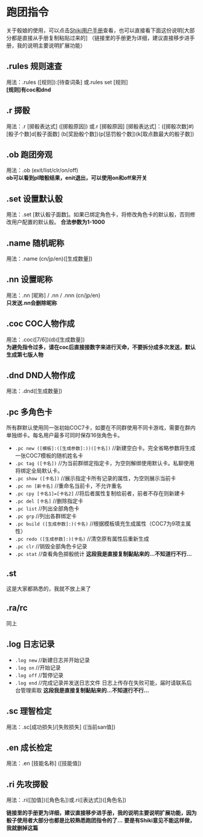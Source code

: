 # 跑团指令
关于骰娘的使用，可以点击[Shiki用户手册](https://v2docs.kokona.tech/zh/latest/User_Manual.html)查看，也可以直接看下面这份说明[大部分都是直接从手册复制粘贴过来的] （链接里的手册更为详细，建议直接移步进手册，我的说明主要说明扩展功能）  
## .rules 规则速查
用法：.rules ([规则]):[待查词条] 或.rules set [规则]  
**[规则]有coc和dnd**  
## .r 掷骰  
用法：.r [掷骰表达式] ([掷骰原因]) 或.r [掷骰原因] [掷骰表达式]：([掷骰次数]#)[骰子个数]d[骰子面数] (b[奖励骰个数])(p[惩罚骰个数])(k[取点数最大的骰子数])  
## .ob 跑团旁观  
用法：.ob (exit/list/clr/on/off)  
**ob可以看到pl暗骰结果，enit退出，可以使用on和off来开关**
## .set 设置默认骰
用法：.set [默认骰子面数]。如果已绑定角色卡，将修改角色卡的默认骰，否则修改用户配置的默认骰。
**合法参数为1-1000**  
## .name 随机昵称
用法：.name (cn/jp/en)([生成数量])  
## .nn 设置昵称
用法：.nn [昵称] / .nn / .nnn (cn/jp/en)  
**只发送.nn会删除昵称**  
## .coc COC人物作成
用法：.coc([7/6])(d)([生成数量])  
**为避免指令过多，请在coc后直接接数字来进行天命，不要拆分成多次发送，默认生成第七版人物**
## .dnd DND人物作成
用法：.dnd([生成数量])
## .pc 多角色卡
所有群默认使用同一张初始COC7卡，如要在不同群使用不同卡游戏，需要在群内单独绑卡。每名用户最多可同时保存16张角色卡。
- `.pc new ([模板]:([生成参数]:))([卡名])` //新建空白卡。完全省略参数将生成一张COC7模板的随机姓名卡
- `.pc tag ([卡名])` //为当前群绑定指定卡，为空则解绑使用默认卡。私聊使用将绑定全局默认卡。
- `.pc show ([卡名])` //展示指定卡所有记录的属性，为空则展示当前卡
- `.pc nn [新卡名]` //重命名当前卡，不允许重名
- `.pc cpy [卡名1]=[卡名2]` //将后者属性复制给前者，前者不存在则新建卡
- `.pc del [卡名]` //删除指定卡
- `.pc list` //列出全部角色卡
- `.pc grp` //列出各群绑定卡
- `.pc build ([生成参数]:)(卡名)` //根据模板填充生成属性（COC7为9项主属性）
- `.pc redo ([生成参数]:)(卡名)` //清空原有属性后重新生成
- `.pc clr` //销毁全部角色卡记录
- `.pc stat` //查看角色掷骰统计
**这段我是直接复制黏贴来的...不知道行不行...**
## .st
这是大家都熟悉的，我就不放上来了
## .ra/rc
同上
## .log 日志记录
- `.log new`  //新建日志并开始记录
- `.log on`  //开始记录
- `.log off`  //暂停记录
- `.log end`  //完成记录并发送日志文件
  日志上传存在失败可能，届时请联系后台管理索取
  **这段我是直接复制黏贴来的...不知道行不行...**
 ## .sc 理智检定
用法：.sc[成功损失]/[失败损失] ([当前san值])
## .en 成长检定
用法：.en [技能名称] ([技能值])
## .ri 先攻掷骰
用法：.ri([加值])([角色名])或.ri([表达式])([角色名])

**链接里的手册更为详细，建议直接移步进手册，我的说明主要说明扩展功能，因为骰子使用者大部分也都是比较熟悉跑团指令的了...**
**要是有Shiki意见不能这样做，我就删掉这篇**
